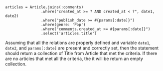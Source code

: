 ```
articles = Article.joins(:comments)
                .where("created_at >= ? AND created_at < ?", date1, date2)
                .where("publish_date >= #{params[:date]}")
                .where(genre: 'Pop')
                .where("comments.created_at >= #{params[:date]}")
                .select('articles.title')
```

Assuming that all the relations are properly defined and variable `date1`, `date2`, and `params[:date]` are present and correctly set, then the statement should return a collection of Title from Article that met the criteria. If there are no articles that met all the criteria, the it will be return an empty collection.
